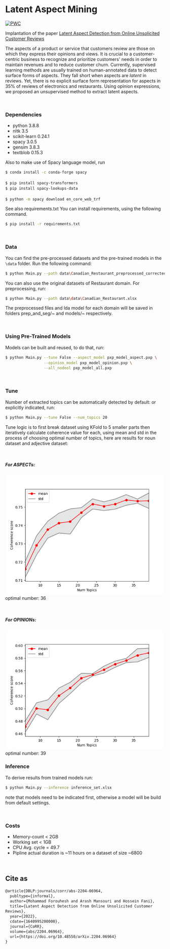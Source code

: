 # Latent Aspect Mining
[![PWC](https://img.shields.io/endpoint.svg?url=https://paperswithcode.com/badge/latent-aspect-detection-from-online/aspect-category-detection-on-semeval-2014-1)](https://paperswithcode.com/sota/aspect-category-detection-on-semeval-2014-1?p=latent-aspect-detection-from-online)

Implantation of the paper [Latent Aspect Detection from Online Unsolicited Customer Reviews](https://arxiv.org/abs/2204.06964)

The aspects of a product or service that customers review are those on which they express their opinions and views. It is crucial to a customer-centric business to recognize and prioritize customers' needs in order to maintain revenues and to reduce customer churn. Currently, supervised learning methods are usually trained on human-annotated data to detect surface forms of aspects. They fall short when aspects are <i>latent</i> in reviews. Yet, there is no explicit surface form representation for aspects in 35\% of reviews of electronics and restaurants. Using opinion expressions, we proposed an unsupervised method to extract latent aspects.

<br>


### Dependencies

* python        3.8.8
* nltk          3.5
* scikit-learn  0.24.1
* spacy         3.0.5
* gensim        3.8.3
* textblob      0.15.3

Also to make use of Spacy language model, run
```bash
$ conda install -c conda-forge spacy

$ pip install spacy-transformers
$ pip install spacy-lookups-data

$ python -m spacy download en_core_web_trf
```
See also requirements.txt
You can install requirements, using the following command.

```bash
$ pip install -r requirements.txt
```

<br>

### Data
You can find the pre-processed datasets and the pre-trained models in the ```\data``` folder.
Run the following command:
```bash
$ python Main.py --path data\Canadian_Restaurant_preprocessed_corrected.xlsx --preprocess False
```

You can also use the original datasets of Restaurant domain. 
For preprocessing, run:
```bash
$ python Main.py --path data\data\Canadian_Restaurant.xlsx
```
The preprocessed files and lda model for each domain will
be saved in folders prep_and_seg/~ and models/~ respectively.

<br>

### Using Pre-Trained Models
Models can be built and reused, to do that, run:
```bash
$ python Main.py --tune False --aspect_model pxp_model_aspect.pxp \
                 --opinion_model pxp_model_opinion.pxp \
                 --all_nodeol pxp_model_all.pxp
```
<br>

### Tune
Number of extracted topics can be automatically detected by default:
or explicitly indicated, run:
```bash
$ python Main.py --tune False --num_topics 20
``` 
Tune logic is to first break dataset using KFold to 5 smaller parts
then iteratively calculate coherence value for each, using mean and std in the 
process of choosing optimal number of topics, here are results for noun dataset and adjective dataset:

<br>

##### For ASPECTs: 
![results4](pictures/coherence-topics-aspect.png)
optimal number: 36 

<br>

##### For OPINIONs:
![resutls5](pictures/coherence-topics-opinion.png)
optimal number: 39
<br>

### Inference
To derive results from trained models run:
```bash
$ python Main.py --inference inference_set.xlsx
```
note that models need to be indicated first, otherwise 
a model will be build from default settings.

<br>


### Costs

* Memory-count < 2GB
* Working set < 1GB
* CPU Avg. cycle = 49.7
* Pipline actual duration is ~11 hours on a dataset of size ~6800 

<br>

## Cite as
```
@article{DBLP:journals/corr/abs-2204-06964,
  publtype={informal},
  author={Mohammad Forouhesh and Arash Mansouri and Hossein Fani},
  title={Latent Aspect Detection from Online Unsolicited Customer Reviews},
  year={2022},
  cdate={1640995200000},
  journal={CoRR},
  volume={abs/2204.06964},
  url={https://doi.org/10.48550/arXiv.2204.06964}
}
```
